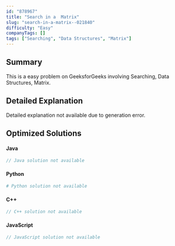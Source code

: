 ```yaml
---
id: "878967"
title: "Search in a  Matrix"
slug: "search-in-a-matrix--021840"
difficulty: "Easy"
companyTags: []
tags: ["Searching", "Data Structures", "Matrix"]
---
```


## Summary

This is a easy problem on GeeksforGeeks involving Searching, Data Structures, Matrix.

## Detailed Explanation

Detailed explanation not available due to generation error.

## Optimized Solutions

#### Java
```java
// Java solution not available
```

#### Python
```python
# Python solution not available
```

#### C++
```cpp
// C++ solution not available
```

#### JavaScript
```javascript
// JavaScript solution not available
```